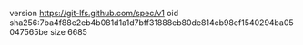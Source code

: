 version https://git-lfs.github.com/spec/v1
oid sha256:7ba4f88e2eb4b081d1a1d7bff31888eb80de814cb98ef1540294ba05047565be
size 6685
